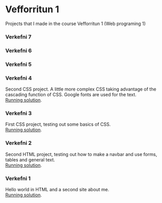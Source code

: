 # Vefforritun 1

Projects that I made in the course Vefforritun 1 (Web programing 1)

### Verkefni 7

### Verkefni 6

### Verkefni 5

### Verkefni 4

Second CSS project. A little more complex CSS taking advantage of the cascading function of CSS. Google fonts are used for the text.  
[Running solution](https://notendur.hi.is/~jgs7/vefforritun/verkefni4/).

### Verkefni 3

First CSS project, testing out some basics of CSS.  
[Running solution](https://notendur.hi.is/~jgs7/vefforritun/verkefni3/).

### Verkefni 2

Second HTML project, testing out how to make a navbar and use forms, tables and general text.  
[Running solution](https://notendur.hi.is/~jgs7/vefforritun/verkefni2/).

### Verkefni 1

Hello world in HTML and a second site about me.  
[Running solution](https://notendur.hi.is/~jgs7/vefforritun/verkefni1/).
